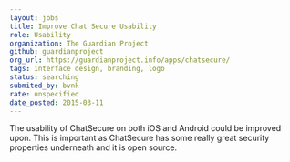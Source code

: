 ```yaml
---
layout: jobs
title: Improve Chat Secure Usability
role: Usability
organization: The Guardian Project
github: guardianproject
org_url: https://guardianproject.info/apps/chatsecure/
tags: interface design, branding, logo
status: searching
submited_by: bvnk
rate: unspecified
date_posted: 2015-03-11
---
```


The usability of ChatSecure on both iOS and Android could be improved upon. This is important as ChatSecure has some really great security properties underneath and it is open source.

